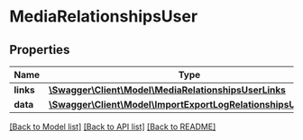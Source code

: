 # MediaRelationshipsUser

## Properties
Name | Type | Description | Notes
------------ | ------------- | ------------- | -------------
**links** | [**\Swagger\Client\Model\MediaRelationshipsUserLinks**](MediaRelationshipsUserLinks.md) |  | [optional] 
**data** | [**\Swagger\Client\Model\ImportExportLogRelationshipsUserData**](ImportExportLogRelationshipsUserData.md) |  | [optional] 

[[Back to Model list]](../../README.md#documentation-for-models) [[Back to API list]](../../README.md#documentation-for-api-endpoints) [[Back to README]](../../README.md)

